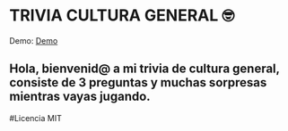 # TRIVIA CULTURA GENERAL 🤓
Demo: [Demo](https://replit.com/@Jaqueline-Rocio/Trivia-Cultura-General)

## Hola, bienvenid@ a mi trivia de cultura general, consiste de 3 preguntas y muchas sorpresas mientras vayas jugando.

#Licencia
MIT
